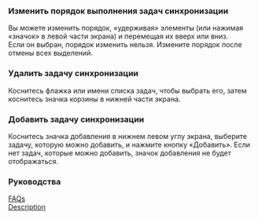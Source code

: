 ### Изменить порядок выполнения задач синхронизации  
Вы можете изменить порядок, «удерживая» элементы (или нажимая «значок» в левой части экрана) и перемещая их вверх или вниз.  
Если он выбран, порядок изменить нельзя. Измените порядок после отмены всех выделений.  

### Удалить задачу синхронизации  
Коснитесь флажка или имени списка задач, чтобы выбрать его, затем коснитесь значка корзины в нижней части экрана.  

### Добавить задачу синхронизации  
Коснитесь значка добавления в нижнем левом углу экрана, выберите задачу, которую можно добавить, и нажмите кнопку «Добавить». Если нет задач, которые можно добавить, значок добавления не будет отображаться.  

### Руководства  
[FAQs](https://sentaroh.github.io/Documents/SMBSync3/SMBSync3_FAQ_EN.htm)  
[Description](https://sentaroh.github.io/Documents/SMBSync3/SMBSync3_Desc_EN.htm)  
